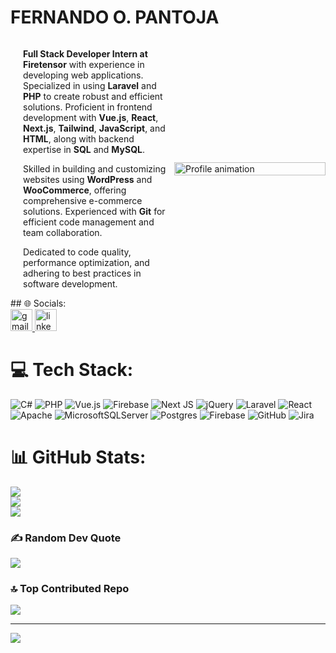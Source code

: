# FERNANDO O. PANTOJA

<div style="display: flex; align-items: center;">

  <div style="flex: 1; padding-left: 20px;">
    <p><strong>Full Stack Developer Intern at Firetensor</strong> with experience in developing web applications. Specialized in using <strong>Laravel</strong> and <strong>PHP</strong> to create robust and efficient solutions. Proficient in frontend development with <strong>Vue.js</strong>, <strong>React</strong>, <strong>Next.js</strong>, <strong>Tailwind</strong>, <strong>JavaScript</strong>, and <strong>HTML</strong>, along with backend expertise in <strong>SQL</strong> and <strong>MySQL</strong>.</p>
    <p>Skilled in building and customizing websites using <strong>WordPress</strong> and <strong>WooCommerce</strong>, offering comprehensive e-commerce solutions. Experienced with <strong>Git</strong> for efficient code management and team collaboration.</p>
    <p>Dedicated to code quality, performance optimization, and adhering to best practices in software development.</p>
  </div>
  <div style="flex: 1;">
    <img 
      src="https://user-images.githubusercontent.com/74038190/225813708-98b745f2-7d22-48cf-9150-083f1b00d6c9.gif" 
      width="100%" 
      alt="Profile animation"
    />
  </div>
  
</div>
## 🌐 Socials:
<div align="left">
  <a href="mailto:t1053300121@unitru.edu.pe">
    <img src="https://img.shields.io/static/v1?message=Gmail&logo=gmail&label=&color=D14836&logoColor=white&labelColor=&style=for-the-badge" height="35" alt="gmail logo" />
  </a>
  <a href="https://www.linkedin.com/in/fernando-olivert-pantoja-">
    <img src="https://img.shields.io/static/v1?message=LinkedIn&logo=linkedin&label=&color=0077B5&logoColor=white&labelColor=&style=for-the-badge" height="35" alt="linkedin logo" />
  </a>
</div>

# 💻 Tech Stack:
![C#](https://img.shields.io/badge/c%23-%23239120.svg?style=for-the-badge&logo=csharp&logoColor=white) ![PHP](https://img.shields.io/badge/php-%23777BB4.svg?style=for-the-badge&logo=php&logoColor=white) ![Vue.js](https://img.shields.io/badge/vue.js-%2335495e.svg?style=for-the-badge&logo=vuedotjs&logoColor=%234FC08D) ![Firebase](https://img.shields.io/badge/firebase-%23039BE5.svg?style=for-the-badge&logo=firebase) ![Next JS](https://img.shields.io/badge/Next-black?style=for-the-badge&logo=next.js&logoColor=white) ![jQuery](https://img.shields.io/badge/jquery-%230769AD.svg?style=for-the-badge&logo=jquery&logoColor=white) ![Laravel](https://img.shields.io/badge/laravel-%23FF2D20.svg?style=for-the-badge&logo=laravel&logoColor=white) ![React](https://img.shields.io/badge/react-%2320232a.svg?style=for-the-badge&logo=react&logoColor=%2361DAFB) ![Apache](https://img.shields.io/badge/apache-%23D42029.svg?style=for-the-badge&logo=apache&logoColor=white) ![MicrosoftSQLServer](https://img.shields.io/badge/Microsoft%20SQL%20Server-CC2927?style=for-the-badge&logo=microsoft%20sql%20server&logoColor=white) ![Postgres](https://img.shields.io/badge/postgres-%23316192.svg?style=for-the-badge&logo=postgresql&logoColor=white) ![Firebase](https://img.shields.io/badge/firebase-a08021?style=for-the-badge&logo=firebase&logoColor=ffcd34) ![GitHub](https://img.shields.io/badge/github-%23121011.svg?style=for-the-badge&logo=github&logoColor=white) ![Jira](https://img.shields.io/badge/jira-%230A0FFF.svg?style=for-the-badge&logo=jira&logoColor=white)
# 📊 GitHub Stats:
![](https://github-readme-stats.vercel.app/api?username=NarutoGM&theme=dark&hide_border=false&include_all_commits=false&count_private=false)<br/>
![](https://github-readme-streak-stats.herokuapp.com/?user=NarutoGM&theme=dark&hide_border=false)<br/>
![](https://github-readme-stats.vercel.app/api/top-langs/?username=NarutoGM&theme=dark&hide_border=false&include_all_commits=false&count_private=false&layout=compact)

### ✍️ Random Dev Quote
![](https://quotes-github-readme.vercel.app/api?type=horizontal&theme=dark)

### 🔝 Top Contributed Repo
![](https://github-contributor-stats.vercel.app/api?username=NarutoGM&limit=5&theme=dark&combine_all_yearly_contributions=true)

---
[![](https://visitcount.itsvg.in/api?id=NarutoGM&icon=0&color=11)](https://visitcount.itsvg.in)

<!-- Proudly created with GPRM ( https://gprm.itsvg.in ) -->
